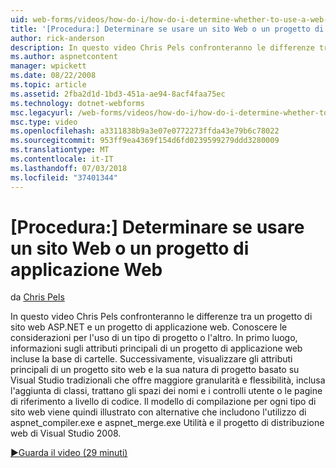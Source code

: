 ```yaml
---
uid: web-forms/videos/how-do-i/how-do-i-determine-whether-to-use-a-web-site-or-a-web-application-project
title: '[Procedura:] Determinare se usare un sito Web o un progetto di applicazione Web | Microsoft Docs'
author: rick-anderson
description: In questo video Chris Pels confronteranno le differenze tra un progetto di sito web ASP.NET e un progetto di applicazione web. Conoscere le considerazioni per l'uso di...
ms.author: aspnetcontent
manager: wpickett
ms.date: 08/22/2008
ms.topic: article
ms.assetid: 2fba2d1d-1bd3-451a-ae94-8acf4faa75ec
ms.technology: dotnet-webforms
msc.legacyurl: /web-forms/videos/how-do-i/how-do-i-determine-whether-to-use-a-web-site-or-a-web-application-project
msc.type: video
ms.openlocfilehash: a3311838b9a3e07e0772273ffda43e79b6c78022
ms.sourcegitcommit: 953ff9ea4369f154d6fd0239599279ddd3280009
ms.translationtype: MT
ms.contentlocale: it-IT
ms.lasthandoff: 07/03/2018
ms.locfileid: "37401344"
---
```

<a name="how-do-i-determine-whether-to-use-a-web-site-or-a-web-application-project"></a>[Procedura:] Determinare se usare un sito Web o un progetto di applicazione Web
====================
da [Chris Pels](https://twitter.com/chrispels)

In questo video Chris Pels confronteranno le differenze tra un progetto di sito web ASP.NET e un progetto di applicazione web. Conoscere le considerazioni per l'uso di un tipo di progetto o l'altro. In primo luogo, informazioni sugli attributi principali di un progetto di applicazione web incluse la base di cartelle. Successivamente, visualizzare gli attributi principali di un progetto sito web e la sua natura di progetto basato su Visual Studio tradizionali che offre maggiore granularità e flessibilità, inclusa l'aggiunta di classi, trattano gli spazi dei nomi e i controlli utente o le pagine di riferimento a livello di codice. Il modello di compilazione per ogni tipo di sito web viene quindi illustrato con alternative che includono l'utilizzo di aspnet\_compiler.exe e aspnet\_merge.exe Utilità e il progetto di distribuzione web di Visual Studio 2008.

[&#9654;Guarda il video (29 minuti)](https://channel9.msdn.com/Blogs/ASP-NET-Site-Videos/how-do-i-determine-whether-to-use-a-web-site-or-a-web-application-project)
